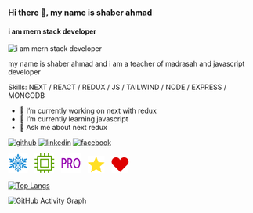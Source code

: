 ### Hi there 👋, my name is shaber ahmad
#### i am mern stack developer
![i am mern stack developer](https://scontent.fjsr16-1.fna.fbcdn.net/v/t1.6435-9/105705383_268317641117789_5770274544025026209_n.jpg?stp=dst-jpg_p180x540&_nc_cat=100&ccb=1-7&_nc_sid=730e14&_nc_eui2=AeFtitejdl0FnRhPAeJwvOYHJfIyLvozcP0l8jIu-jNw_Sjj3EzEyiBp5rQPyGNW8HDkj4QJpI9AUYm6Z2scDrAd&_nc_ohc=4FgHbVxTsskAX_i4X8L&_nc_ht=scontent.fjsr16-1.fna&oh=00_AfACJLO6ONzn1uWHywT5Ic54lI3I3TOsJxx8GwJgMrqe0A&oe=64EA93BA)

my name is shaber ahmad and i am a teacher of madrasah  and javascript developer

Skills: NEXT / REACT /  REDUX / JS / TAILWIND / NODE / EXPRESS / MONGODB

- 🔭 I’m currently working on next with redux 
- 🌱 I’m currently learning javascript 
- 💬 Ask me about next redux  


[<img src='https://cdn.jsdelivr.net/npm/simple-icons@3.0.1/icons/github.svg' alt='github' height='40'>](https://github.com/shaber2023)  [<img src='https://cdn.jsdelivr.net/npm/simple-icons@3.0.1/icons/linkedin.svg' alt='linkedin' height='40'>](https://www.linkedin.com/in/shaber-ahmad-441187241//)  [<img src='https://cdn.jsdelivr.net/npm/simple-icons@3.0.1/icons/facebook.svg' alt='facebook' height='40'>](https://www.facebook.com/shaber.ahmad.79274)  

<a href='https://archiveprogram.github.com/'><img src='https://raw.githubusercontent.com/acervenky/animated-github-badges/master/assets/acbadge.gif' width='40' height='40'></a> <a href='https://docs.github.com/en/developers'><img src='https://raw.githubusercontent.com/acervenky/animated-github-badges/master/assets/devbadge.gif' width='40' height='40'></a> <a href='https://github.com/pricing'><img src='https://raw.githubusercontent.com/acervenky/animated-github-badges/master/assets/pro.gif' width='40' height='40'></a> <a href='https://stars.github.com/'><img src='https://raw.githubusercontent.com/acervenky/animated-github-badges/master/assets/starbadge.gif' width='35' height='35'></a> <a href='https://docs.github.com/en/github/supporting-the-open-source-community-with-github-sponsors'><img src='https://raw.githubusercontent.com/acervenky/animated-github-badges/master/assets/sponsorbadge.gif' width='35' height='35'></a> 

[![Top Langs](https://github-readme-stats.vercel.app/api/top-langs/?username=shaber2023)](https://github.com/anuraghazra/github-readme-stats)

![GitHub Activity Graph](https://activity-graph.herokuapp.com/graph?username=shaber2023)  

